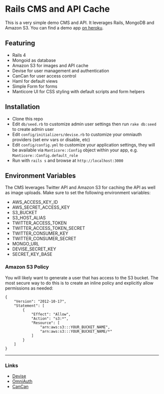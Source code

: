 # Rails CMS and API Cache

This is a very simple demo CMS and API. It leverages Rails, MongoDB and Amazon S3.
You can find a demo app [on heroku](https://rails-api-cache.herokuapp.com).

## Featuring
* Rails 4
* Mongoid as database
* Amazon S3 for images and API cache
* Devise for user management and authentication
* CanCan for user access control
* Haml for default views
* Simple Form for forms
* Manticore UI for CSS styling with default scripts and form helpers

## Installation
- Clone this repo
- Edit `db/seed.rb` to customize admin user settings then run `rake db:seed` to create admin user
- Edit `config/initializers/devise.rb` to customize your omniauth providers (set env vars or disable, etc)
- Edit `config/config.yml` to customize your application settings, they will be available via `Manticore::Config` object within your app, e.g. `Manticore::Config.default_role`
- Run with `rails s` and browse at `http://localhost:3000`

## Environment Variables

The CMS leverages Twitter API and Amazon S3 for caching the API as well as image uploads. Make sure to set the following environment variables:

- AWS_ACCESS_KEY_ID
- AWS_SECRET_ACCESS_KEY
- S3_BUCKET
- S3_HOST_ALIAS
- TWITTER_ACCESS_TOKEN
- TWITTER_ACCESS_TOKEN_SECRET
- TWITTER_CONSUMER_KEY
- TWITTER_CONSUMER_SECRET
- MONGO_URL
- DEVISE_SECRET_KEY
- SECRET_KEY_BASE

### Amazon S3 Policy

You will likely want to generate a user that has access to the S3 bucket. The most secure way to do this is to create an inline policy and explicitly allow permissions as needed:

```
{
    "Version": "2012-10-17",
    "Statement": [
        {
            "Effect": "Allow",
            "Action": "s3:*",
            "Resource": [
                "arn:aws:s3:::YOUR_BUCKET_NAME",
                "arn:aws:s3:::YOUR_BUCKET_NAME/*"
            ]
        }
    ]
}
```

---
### Links

* [Devise](http://github.com/plataformatec/devise)
* [OmniAuth](https://github.com/intridea/omniauth)
* [CanCan](https://github.com/ryanb/cancan)